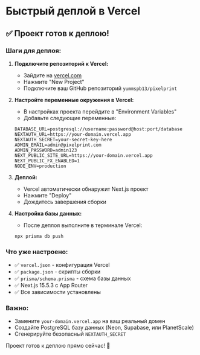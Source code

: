 # Быстрый деплой в Vercel

## ✅ Проект готов к деплою!

### Шаги для деплоя:

1. **Подключите репозиторий к Vercel:**
   - Зайдите на [vercel.com](https://vercel.com)
   - Нажмите "New Project"
   - Подключите ваш GitHub репозиторий `yummspb13/pixelprint`

2. **Настройте переменные окружения в Vercel:**
   - В настройках проекта перейдите в "Environment Variables"
   - Добавьте следующие переменные:

   ```
   DATABASE_URL=postgresql://username:password@host:port/database
   NEXTAUTH_URL=https://your-domain.vercel.app
   NEXTAUTH_SECRET=your-secret-key-here
   ADMIN_EMAIL=admin@pixelprint.com
   ADMIN_PASSWORD=admin123
   NEXT_PUBLIC_SITE_URL=https://your-domain.vercel.app
   NEXT_PUBLIC_FX_ENABLED=1
   NODE_ENV=production
   ```

3. **Деплой:**
   - Vercel автоматически обнаружит Next.js проект
   - Нажмите "Deploy"
   - Дождитесь завершения сборки

4. **Настройка базы данных:**
   - После деплоя выполните в терминале Vercel:
   ```bash
   npx prisma db push
   ```

### Что уже настроено:
- ✅ `vercel.json` - конфигурация Vercel
- ✅ `package.json` - скрипты сборки
- ✅ `prisma/schema.prisma` - схема базы данных
- ✅ Next.js 15.5.3 с App Router
- ✅ Все зависимости установлены

### Важно:
- Замените `your-domain.vercel.app` на ваш реальный домен
- Создайте PostgreSQL базу данных (Neon, Supabase, или PlanetScale)
- Сгенерируйте безопасный `NEXTAUTH_SECRET`

Проект готов к деплою прямо сейчас! 🚀
